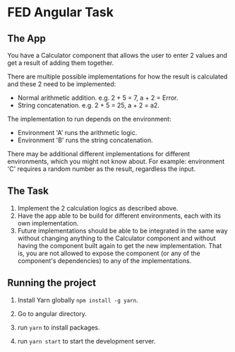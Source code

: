 # FED Angular Task

## The App
You have a Calculator component that allows the user to enter 2 values and get a result of adding them together.

There are multiple possible implementations for how the result is calculated and these 2 need to be implemented:
* Normal arithmetic addition. e.g. 2 + 5 = 7, a + 2 = Error.
* String concatenation. e.g. 2 + 5 = 25, a + 2 = a2.

The implementation to run depends on the environment:
* Environment 'A' runs the arithmetic logic.
* Environment 'B' runs the string concatenation.

There may be additional different implementations for different environments, which you might not know about. For example: environment 'C' requires a random number as the result, regardless the input.

## The Task
1. Implement the 2 calculation logics as described above.
2. Have the app able to be build for different environments, each with its own implementation.
3. Future implementations should be able to be integrated in the same way without changing anything to the Calculator component and without having the component built again to get the new implementation. That is, you are not allowed to expose the component (or any of the component's dependencies) to any of the implementations.


## Running the project
1. Install Yarn globally ```npm install -g yarn```.

2. Go to angular directory.
3. run ```yarn``` to install packages.
4. run ```yarn start``` to start the development server.

